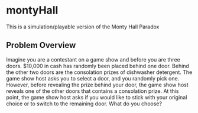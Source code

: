 # montyHall
This is a simulation/playable version of the Monty Hall Paradox

## Problem Overview
Imagine you are a contestant on a game show and before you are three doors. $10,000 in cash has randomly been placed behind one door. Behind the other two doors are the consolation prizes of dishwasher detergent. The game show host asks you to select a door, and you randomly pick one. However, before revealing the prize behind your door, the game show host reveals one of the other doors that contains a consolation prize. At this point, the game show host asks if you would like to stick with your original choice or to switch to the remaining door. What do you choose?
